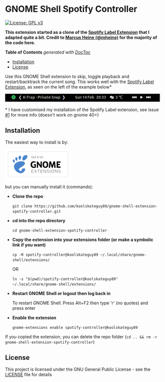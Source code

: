 # GNOME Shell Spotify Controller

[![License: GPL v3](https://img.shields.io/badge/License-GPL%20v3-blue.svg)](https://www.gnu.org/licenses/gpl-3.0)

**This extension started as a clone of the [Spotify Label Extension](https://github.com/mheine/gnome-shell-spotify-label) that I adapted quite a bit. Credit to [Marcus Heine (@mheine)](https://github.com/mheine) for the majority of the code here.**

**Table of Contents** _generated with [DocToc](https://github.com/thlorenz/doctoc)_
<!-- START doctoc generated TOC please keep comment here to allow auto update -->
<!-- DON'T EDIT THIS SECTION, INSTEAD RE-RUN doctoc TO UPDATE -->

- [Installation](#installation)
- [License](#license)

<!-- END doctoc generated TOC please keep comment here to allow auto update -->

Use this GNOME Shell extension to skip, toggle playback and restart/backtrack the current song. This works well with the [Spotify Label Extension](https://github.com/mheine/gnome-shell-spotify-label), as seen on the left of the example below*

![Error mi amigo!](res/example.png "Extension on far right!")

\* I have customised my installation of the Spotify Label extension, see issue [#1](https://github.com/koolskateguy89/gnome-shell-extension-spotify-controller/issues/1) for more info (doesn't work on gnome 40+)

## Installation

The easiest way to install is by:

[<img src="https://github.com/andyholmes/gnome-shell-extensions-badge/raw/master/get-it-on-ego.svg?sanitize=true" alt="Get it on EGO" height="100" align="middle">](https://extensions.gnome.org/extension/4013/spotify-controller/)

but you can manually install it (commands):

- **Clone the repo**

  `git clone https://github.com/koolskateguy89/gnome-shell-extension-spotify-controller.git`

- **cd into the repo directory**

  `cd gnome-shell-extension-spotify-controller`

- **Copy the extension into your extensions folder (or make a symbolic link if you want)**

  `cp -R spotify-controller@koolskateguy89 ~/.local/share/gnome-shell/extensions/`

  OR

  `ln -s "$(pwd)/spotify-controller@koolskateguy89" ~/.local/share/gnome-shell/extensions/`

- **Restart GNOME Shell or logout then log back in**

  To restart GNOME Shell: Press Alt+F2 then type 'r' (no quotes) and press enter

- **Enable the extension**

  `gnome-extensions enable spotify-controller@koolskateguy89`

If you copied the extension, you can delete the repo folder (`cd .. && rm -r gnome-shell-extension-spotify-controller`)

## License

This project is licensed under the GNU General Public License - see the [LICENSE](LICENSE) file for details
